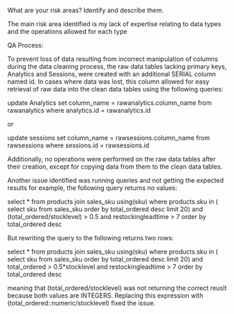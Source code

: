 What are your risk areas? Identify and describe them.

The main risk area identified is my lack of expertise relating to data types and the operations allowed for each type


QA Process:

To prevent loss of data resulting from incorrect manipulation of columns during the data cleaning process, the raw data tables lacking primary keys, Analytics and Sessions, were created with an additional SERIAL column named id. In cases where data was lost, this column allowed for easy retrieval of raw data into the clean data tables using the following queries:

update Analytics
set column_name = rawanalytics.column_name from rawanalytics
where analytics.id = rawanalytics.id

or 

update sessions
set column_name = rawsessions.column_name from rawsessions
where sessions.id = rawsessions.id

Additionally, no operations were performed on the raw data tables after their creation, except for copying data from them to the clean data tables.

Another issue identified was running queries and not getting the expected results for example, the following query returns no values:

select * from products join sales_sku using(sku)
where products.sku in (
			select sku from sales_sku
			order by total_ordered desc
			limit 20) 
	and (total_ordered/stocklevel) > 0.5 
	and restockingleadtime > 7
order by total_ordered desc

But rewriting the query to the following returns two rows:

select * from products join sales_sku using(sku)
where products.sku in (
			select sku from sales_sku
			order by total_ordered desc
			limit 20) 
	and total_ordered > 0.5*stocklevel
	and restockingleadtime > 7
order by total_ordered desc

meaning that (total_ordered/stocklevel) was not returning the correct reuslt because both values are INTEGERS. Replacing this expression with (total_ordered::numeric/stocklevel) fixed the issue.

